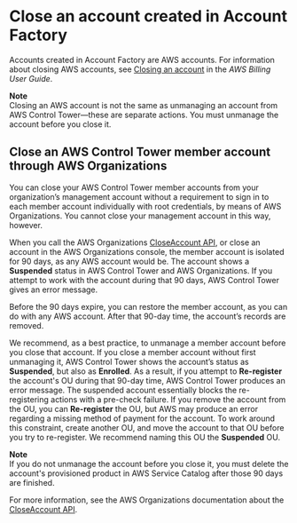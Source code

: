 # Close an account created in Account Factory<a name="delete-account"></a>

Accounts created in Account Factory are AWS accounts\. For information about closing AWS accounts, see [Closing an account](https://docs.aws.amazon.com/awsaccountbilling/latest/aboutv2/close-account.html) in the *AWS Billing User Guide*\.

**Note**  
 Closing an AWS account is not the same as unmanaging an account from AWS Control Tower—these are separate actions\. You must unmanage the account before you close it\.

## Close an AWS Control Tower member account through AWS Organizations<a name="close-account-with-orgs-api"></a>

You can close your AWS Control Tower member accounts from your organization’s management account without a requirement to sign in to each member account individually with root credentials, by means of AWS Organizations\. You cannot close your management account in this way, however\. 

When you call the AWS Organizations [CloseAccount API](https://docs.aws.amazon.com/organizations/latest/APIReference/API_CloseAccount.html), or close an account in the AWS Organizations console, the member account is isolated for 90 days, as any AWS account would be\. The account shows a **Suspended** status in AWS Control Tower and AWS Organizations\. If you attempt to work with the account during that 90 days, AWS Control Tower gives an error message\.

Before the 90 days expire, you can restore the member account, as you can do with any AWS account\. After that 90\-day time, the account’s records are removed\.

We recommend, as a best practice, to unmanage a member account before you close that account\. If you close a member account without first unmanaging it, AWS Control Tower shows the account’s status as **Suspended**, but also as **Enrolled**\. As a result, if you attempt to **Re\-register** the account's OU during that 90\-day time, AWS Control Tower produces an error message\. The suspended account essentially blocks the re\-registering actions with a pre\-check failure\. If you remove the account from the OU, you can **Re\-register** the OU, but AWS may produce an error regarding a missing method of payment for the account\. To work around this constraint, create another OU, and move the account to that OU before you try to re\-register\. We recommend naming this OU the **Suspended** OU\.

**Note**  
If you do not unmanage the account before you close it, you must delete the account's provisioned product in AWS Service Catalog after those 90 days are finished\.

For more information, see the AWS Organizations documentation about the [CloseAccount API](https://docs.aws.amazon.com/organizations/latest/APIReference/API_CloseAccount.html)\.